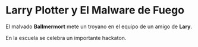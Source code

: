 # Larry Plotter y El Malware de Fuego

El malvado **Ballmermort** mete un troyano en el equipo de un amigo de **Lary**.

En la escuela se celebra un importante hackaton.

